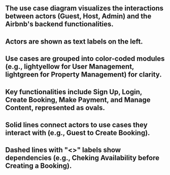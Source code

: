 ## The use case diagram visualizes the interactions between actors (Guest, Host, Admin) and the Airbnb's backend functionalities.
## Actors are shown as text labels on the left.
## Use cases are grouped into color-coded modules (e.g., lightyellow for User Management, lightgreen for Property Management) for clarity.
## Key functionalities include Sign Up, Login, Create Booking, Make Payment, and Manage Content, represented as ovals.
## Solid lines connect actors to use cases they interact with (e.g., Guest to Create Booking).
## Dashed lines with "<<include>>" labels show dependencies (e.g., Cheking Availability before Creating a Booking).
